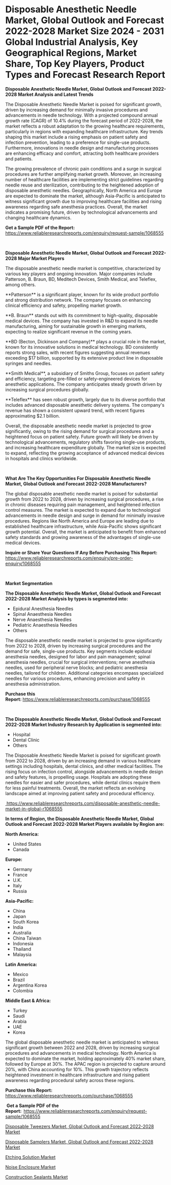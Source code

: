 <p><h1>Disposable Anesthetic Needle Market, Global Outlook and Forecast 2022-2028 Market Size 2024 - 2031 Global Industrial Analysis, Key Geographical Regions, Market Share, Top Key Players, Product Types and Forecast Research Report</h1></p><p><strong>Disposable Anesthetic Needle Market, Global Outlook and Forecast 2022-2028 Market Analysis and Latest Trends</strong></p>
<p><p>The Disposable Anesthetic Needle Market is poised for significant growth, driven by increasing demand for minimally invasive procedures and advancements in needle technology. With a projected compound annual growth rate (CAGR) of 10.4% during the forecast period of 2022-2028, the market reflects a robust adaptation to the growing healthcare requirements, particularly in regions with expanding healthcare infrastructure. Key trends shaping this market include a rising emphasis on patient safety and infection prevention, leading to a preference for single-use products. Furthermore, innovations in needle design and manufacturing processes are enhancing efficacy and comfort, attracting both healthcare providers and patients.</p><p>The growing prevalence of chronic pain conditions and a surge in surgical procedures are further amplifying market growth. Moreover, an increasing number of healthcare facilities are implementing strict guidelines regarding needle reuse and sterilization, contributing to the heightened adoption of disposable anesthetic needles. Geographically, North America and Europe are expected to dominate the market, although Asia-Pacific is anticipated to witness significant growth due to improving healthcare facilities and rising awareness regarding safe anesthesia practices. Overall, the market indicates a promising future, driven by technological advancements and changing healthcare dynamics.</p></p>
<p><strong>Get a Sample PDF of the Report:&nbsp;</strong> <a href="https://www.reliableresearchreports.com/enquiry/request-sample/1068555">https://www.reliableresearchreports.com/enquiry/request-sample/1068555</a></p>
<p>&nbsp;</p>
<p><strong>Disposable Anesthetic Needle Market, Global Outlook and Forecast 2022-2028 Major Market Players</strong></p>
<p><p>The disposable anesthetic needle market is competitive, characterized by various key players and ongoing innovation. Major companies include Patterson, B. Braun, BD, Meditech Devices, Smith Medical, and Teleflex, among others.</p><p>**Patterson** is a significant player, known for its wide product portfolio and strong distribution network. The company focuses on enhancing clinical efficiency and safety, propelling market growth. </p><p>**B. Braun** stands out with its commitment to high-quality, disposable medical devices. The company has invested in R&D to expand its needle manufacturing, aiming for sustainable growth in emerging markets, expecting to realize significant revenue in the coming years.</p><p>**BD (Becton, Dickinson and Company)** plays a crucial role in the market, known for its innovative solutions in medical technology. BD consistently reports strong sales, with recent figures suggesting annual revenues exceeding $17 billion, supported by its extensive product line in disposable syringes and needles.</p><p>**Smith Medical**, a subsidiary of Smiths Group, focuses on patient safety and efficiency, targeting pre-filled or safety-engineered devices for anesthetic applications. The company anticipates steady growth driven by increasing surgical procedures globally.</p><p>**Teleflex** has seen robust growth, largely due to its diverse portfolio that includes advanced disposable anesthetic delivery systems. The company's revenue has shown a consistent upward trend, with recent figures approximating $2.1 billion.</p><p>Overall, the disposable anesthetic needle market is projected to grow significantly, owing to the rising demand for surgical procedures and a heightened focus on patient safety. Future growth will likely be driven by technological advancements, regulatory shifts favoring single-use products, and increasing healthcare expenditure globally. The market size is expected to expand, reflecting the growing acceptance of advanced medical devices in hospitals and clinics worldwide.</p></p>
<p>&nbsp;</p>
<p><strong>What Are The Key Opportunities For Disposable Anesthetic Needle Market, Global Outlook and Forecast 2022-2028 Manufacturers?</strong></p>
<p><p>The global disposable anesthetic needle market is poised for substantial growth from 2022 to 2028, driven by increasing surgical procedures, a rise in chronic diseases requiring pain management, and heightened infection control measures. The market is expected to expand due to technological advancements in needle design and surge in demand for minimally invasive procedures. Regions like North America and Europe are leading due to established healthcare infrastructure, while Asia-Pacific shows significant growth potential. Overall, the market is anticipated to benefit from enhanced safety standards and growing awareness of the advantages of single-use medical devices.</p></p>
<p><strong>Inquire or Share Your Questions If Any Before Purchasing This Report:</strong> <a href="https://www.reliableresearchreports.com/enquiry/pre-order-enquiry/1068555">https://www.reliableresearchreports.com/enquiry/pre-order-enquiry/1068555</a></p>
<p>&nbsp;</p>
<p><strong>Market Segmentation</strong></p>
<p><strong>The Disposable Anesthetic Needle Market, Global Outlook and Forecast 2022-2028 Market Analysis by types is segmented into:</strong></p>
<p><ul><li>Epidural Anesthesia Needles</li><li>Spinal Anaesthesia Needles</li><li>Nerve Anaesthesia Needles</li><li>Pediatric Anaesthesia Needles</li><li>Others</li></ul></p>
<p><p>The disposable anesthetic needle market is projected to grow significantly from 2022 to 2028, driven by increasing surgical procedures and the demand for safe, single-use products. Key segments include epidural anesthesia needles, designed for labor and pain management; spinal anesthesia needles, crucial for surgical interventions; nerve anesthesia needles, used for peripheral nerve blocks; and pediatric anesthesia needles, tailored for children. Additional categories encompass specialized needles for various procedures, enhancing precision and safety in anesthesia administration.</p></p>
<p><strong>Purchase this Report:&nbsp;</strong><a href="https://www.reliableresearchreports.com/purchase/1068555">https://www.reliableresearchreports.com/purchase/1068555</a></p>
<p>&nbsp;</p>
<p><strong>The Disposable Anesthetic Needle Market, Global Outlook and Forecast 2022-2028 Market Industry Research by Application is segmented into:</strong></p>
<p><ul><li>Hospital</li><li>Dental Clinic</li><li>Others</li></ul></p>
<p><p>The Disposable Anesthetic Needle Market is poised for significant growth from 2022 to 2028, driven by an increasing demand in various healthcare settings including hospitals, dental clinics, and other medical facilities. The rising focus on infection control, alongside advancements in needle design and safety features, is propelling usage. Hospitals are adopting these needles for easier and safer procedures, while dental clinics require them for less painful treatments. Overall, the market reflects an evolving landscape aimed at improving patient safety and procedural efficiency.</p></p>
<p><a href="https://www.reliableresearchreports.com/disposable-anesthetic-needle-market-in-global-r1068555">&nbsp;https://www.reliableresearchreports.com/disposable-anesthetic-needle-market-in-global-r1068555</a></p>
<p><strong>In terms of Region, the Disposable Anesthetic Needle Market, Global Outlook and Forecast 2022-2028 Market Players available by Region are:</strong></p>
<p>
    <p> <strong> North America: </strong>
        <ul>
            <li>United States</li>
            <li>Canada</li>
        </ul>
        </p> 
    <p> <strong> Europe: </strong>
        <ul>
            <li>Germany</li>
            <li>France</li>
            <li>U.K.</li>
            <li>Italy</li>
            <li>Russia</li>
        </ul>
        </p> 
    <p> <strong> Asia-Pacific: </strong>
        <ul>
            <li>China</li>
            <li>Japan</li>
            <li>South Korea</li>
            <li>India</li>
            <li>Australia</li>
            <li>China Taiwan</li>
            <li>Indonesia</li>
            <li>Thailand</li>
            <li>Malaysia</li>
        </ul>
        </p> 
    <p> <strong> Latin America: </strong>
        <ul>
            <li>Mexico</li>
            <li>Brazil</li>
            <li>Argentina Korea</li>
            <li>Colombia</li>
        </ul>
        </p> 
    <p> <strong> Middle East & Africa: </strong>
        <ul>
            <li>Turkey</li>
            <li>Saudi</li>
            <li>Arabia</li>
            <li>UAE</li>
            <li>Korea</li>
        </ul>
    </p>
    </p>
<p><p>The global disposable anesthetic needle market is anticipated to witness significant growth between 2022 and 2028, driven by increasing surgical procedures and advancements in medical technology. North America is expected to dominate the market, holding approximately 40% market share, followed by Europe at 30%. The APAC region is projected to capture around 20%, with China accounting for 10%. This growth trajectory reflects heightened investment in healthcare infrastructure and rising patient awareness regarding procedural safety across these regions.</p></p>
<p><strong>Purchase this Report: </strong><a href="https://www.reliableresearchreports.com/purchase/1068555">https://www.reliableresearchreports.com/purchase/1068555</a></p>
<p>&nbsp;<strong>Get a Sample PDF of the Report:&nbsp;&nbsp;</strong><a href="https://www.reliableresearchreports.com/enquiry/request-sample/1068555">https://www.reliableresearchreports.com/enquiry/request-sample/1068555</a></p>
<p><strong></strong></p>
<p><p><a href="https://github.com/bmorecock/Market-Research-Report-List-5/blob/main/disposable-tweezers-market-global-outlook-and-forecast-2022-2028-market.md">Disposable Tweezers Market, Global Outlook and Forecast 2022-2028 Market</a></p><p><a href="https://github.com/AshrafKhan865/Market-Research-Report-List-1/blob/main/disposable-samplers-market-global-outlook-and-forecast-2022-2028-market.md">Disposable Samplers Market, Global Outlook and Forecast 2022-2028 Market</a></p><p><a href="https://issuu.com/reportprime-2/docs/etching-solution-market-size-2030.p_e301b6cbdad6cc">Etching Solution Market</a></p><p><a href="https://medium.com/@colin.dunca43545/future-of-noise-enclosure-market-global-market-forecast-and-market-trends-2024-2031-887f17deb9b7">Noise Enclosure Market</a></p><p><a href="https://www.linkedin.com/pulse/construction-sealants-market-size-share-growth-analysis-type-4iaff?trackingId=RpAnGzuKSt%2Br78pPXlEt7w%3D%3D">Construction Sealants Market</a></p></p>